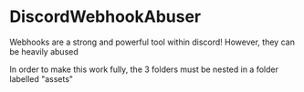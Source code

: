# DiscordWebhookAbuser
Webhooks are a strong and powerful tool within discord! However, they can be heavily abused

In order to make this work fully, the 3 folders must be nested in a folder labelled "assets" 
